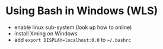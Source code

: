 # Using Bash in Windows (WLS)

- enable linux sub-system (look up how to online)
- install Xming on Windows
- add `export DISPLAY=localhost:0.0` to `~/.bashrc`
